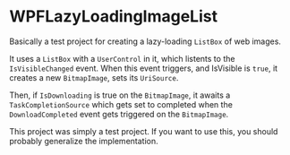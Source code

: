 # WPFLazyLoadingImageList

Basically a test project for creating a lazy-loading `ListBox` of web images.

It uses a `ListBox` with a `UserControl` in it, which listents to the `IsVisibleChanged` event.
When this event triggers, and IsVisible is `true`, it creates a new `BitmapImage`, sets its `UriSource`.

Then, if `IsDownloading` is true on the `BitmapImage`, it awaits a `TaskCompletionSource` which gets set to completed when the `DownloadCompleted` event gets triggered on the `BitmapImage`.

This project was simply a test project. If you want to use this, you should probably generalize the implementation.
